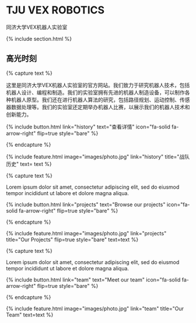 ---
---

# TJU VEX ROBOTICS

同济大学VEX机器人实验室

{% include section.html %}

## 高光时刻

{% capture text %}

这里是同济大学VEX机器人实验室的官方网站。我们致力于研究机器人技术，包括机器人设计、编程和制造。我们的实验室拥有先进的机器人制造设备，可以制作各种机器人原型。我们还在进行机器人算法的研究，包括路径规划、运动控制、传感器数据处理等。我们的实验室还定期举办机器人比赛，以展示我们的机器人技术和创新能力。

{%
  include button.html
  link="history"
  text="查看详情"
  icon="fa-solid fa-arrow-right"
  flip=true
  style="bare"
%}

{% endcapture %}

{%
  include feature.html
  image="images/photo.jpg"
  link="history"
  title="战队历史"
  text= text
%}

{% capture text %}

Lorem ipsum dolor sit amet, consectetur adipiscing elit, sed do eiusmod tempor incididunt ut labore et dolore magna aliqua.

{%
  include button.html
  link="projects"
  text="Browse our projects"
  icon="fa-solid fa-arrow-right"
  flip=true
  style="bare"
%}

{% endcapture %}

{%
  include feature.html
  image="images/photo.jpg"
  link="projects"
  title="Our Projects"
  flip=true
  style="bare"
  text=text
%}

{% capture text %}

Lorem ipsum dolor sit amet, consectetur adipiscing elit, sed do eiusmod tempor incididunt ut labore et dolore magna aliqua.

{%
  include button.html
  link="team"
  text="Meet our team"
  icon="fa-solid fa-arrow-right"
  flip=true
  style="bare"
%}

{% endcapture %}

{%
  include feature.html
  image="images/photo.jpg"
  link="team"
  title="Our Team"
  text=text
%}
